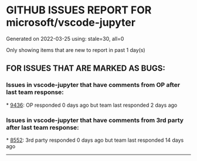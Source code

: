 
# GITHUB ISSUES REPORT FOR microsoft/vscode-jupyter


Generated on 2022-03-25 using: stale=30, all=0


Only showing items that are new to report in past 1 day(s)


## FOR ISSUES THAT ARE MARKED AS BUGS:


### Issues in vscode-jupyter that have comments from OP after last team response:


\* [9436](https://github.com/microsoft/vscode-jupyter/issues/9436 "$PYTHONPATH in notebook is different than in terminal"): OP responded 0 days ago but team last responded 2 days ago

### Issues in vscode-jupyter that have comments from 3rd party after last team response:


\* [8552](https://github.com/microsoft/vscode-jupyter/issues/8552 "Add (or prepare) support for ipywidgets 8"): 3rd party responded 0 days ago but team last responded 14 days ago

---

